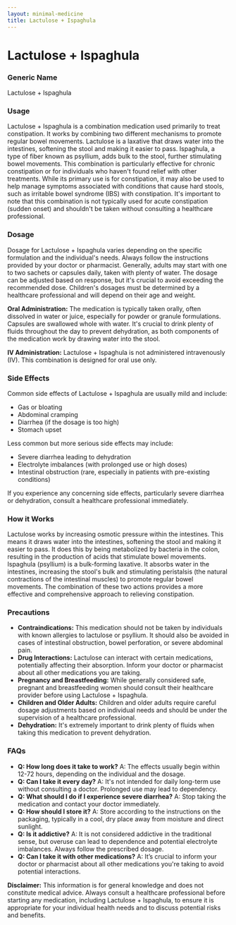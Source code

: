 ```yaml
---
layout: minimal-medicine
title: Lactulose + Ispaghula
---
```


# Lactulose + Ispaghula
### Generic Name
Lactulose + Ispaghula

### Usage

Lactulose + Ispaghula is a combination medication used primarily to treat constipation.  It works by combining two different mechanisms to promote regular bowel movements. Lactulose is a laxative that draws water into the intestines, softening the stool and making it easier to pass. Ispaghula, a type of fiber known as psyllium, adds bulk to the stool, further stimulating bowel movements. This combination is particularly effective for chronic constipation or for individuals who haven't found relief with other treatments.  While its primary use is for constipation, it may also be used to help manage symptoms associated with conditions that cause hard stools, such as irritable bowel syndrome (IBS) with constipation.  It's important to note that this combination is not typically used for acute constipation (sudden onset) and shouldn't be taken without consulting a healthcare professional.


### Dosage

Dosage for Lactulose + Ispaghula varies depending on the specific formulation and the individual's needs.  Always follow the instructions provided by your doctor or pharmacist.  Generally, adults may start with one to two sachets or capsules daily, taken with plenty of water. The dosage can be adjusted based on response, but it's crucial to avoid exceeding the recommended dose. Children's dosages must be determined by a healthcare professional and will depend on their age and weight.  

**Oral Administration:** The medication is typically taken orally, often dissolved in water or juice, especially for powder or granule formulations. Capsules are swallowed whole with water.  It's crucial to drink plenty of fluids throughout the day to prevent dehydration, as both components of the medication work by drawing water into the stool.

**IV Administration:** Lactulose + Ispaghula is not administered intravenously (IV).  This combination is designed for oral use only.


### Side Effects

Common side effects of Lactulose + Ispaghula are usually mild and include:

*   Gas or bloating
*   Abdominal cramping
*   Diarrhea (if the dosage is too high)
*   Stomach upset

Less common but more serious side effects may include:

*   Severe diarrhea leading to dehydration
*   Electrolyte imbalances (with prolonged use or high doses)
*   Intestinal obstruction (rare, especially in patients with pre-existing conditions)

If you experience any concerning side effects, particularly severe diarrhea or dehydration, consult a healthcare professional immediately.


### How it Works

Lactulose works by increasing osmotic pressure within the intestines. This means it draws water into the intestines, softening the stool and making it easier to pass.  It does this by being metabolized by bacteria in the colon, resulting in the production of acids that stimulate bowel movements.  Ispaghula (psyllium) is a bulk-forming laxative. It absorbs water in the intestines, increasing the stool's bulk and stimulating peristalsis (the natural contractions of the intestinal muscles) to promote regular bowel movements.  The combination of these two actions provides a more effective and comprehensive approach to relieving constipation.


### Precautions

*   **Contraindications:**  This medication should not be taken by individuals with known allergies to lactulose or psyllium.  It should also be avoided in cases of intestinal obstruction, bowel perforation, or severe abdominal pain.
*   **Drug Interactions:**  Lactulose can interact with certain medications, potentially affecting their absorption.  Inform your doctor or pharmacist about all other medications you are taking.
*   **Pregnancy and Breastfeeding:** While generally considered safe, pregnant and breastfeeding women should consult their healthcare provider before using Lactulose + Ispaghula.
*   **Children and Older Adults:** Children and older adults require careful dosage adjustments based on individual needs and should be under the supervision of a healthcare professional.
*   **Dehydration:**  It's extremely important to drink plenty of fluids when taking this medication to prevent dehydration.


### FAQs

*   **Q: How long does it take to work?** A: The effects usually begin within 12-72 hours, depending on the individual and the dosage.
*   **Q: Can I take it every day?** A:  It's not intended for daily long-term use without consulting a doctor. Prolonged use may lead to dependency.
*   **Q: What should I do if I experience severe diarrhea?** A: Stop taking the medication and contact your doctor immediately.
*   **Q: How should I store it?** A: Store according to the instructions on the packaging, typically in a cool, dry place away from moisture and direct sunlight.
*   **Q: Is it addictive?** A:  It is not considered addictive in the traditional sense, but overuse can lead to dependence and potential electrolyte imbalances.  Always follow the prescribed dosage.
*   **Q: Can I take it with other medications?** A:  It’s crucial to inform your doctor or pharmacist about all other medications you're taking to avoid potential interactions.


**Disclaimer:**  This information is for general knowledge and does not constitute medical advice. Always consult a healthcare professional before starting any medication, including Lactulose + Ispaghula, to ensure it is appropriate for your individual health needs and to discuss potential risks and benefits.
